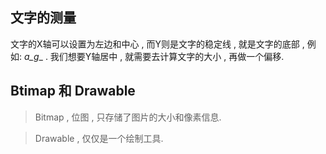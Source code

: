 ## 文字的测量

文字的X轴可以设置为左边和中心 , 而Y则是文字的稳定线 , 就是文字的底部 , 例如: _a_g__ . 我们想要Y轴居中 , 就需要去计算文字的大小 , 再做一个偏移.



## Btimap 和 Drawable

> Bitmap  , 位图 , 只存储了图片的大小和像素信息.

> Drawable , 仅仅是一个绘制工具.



